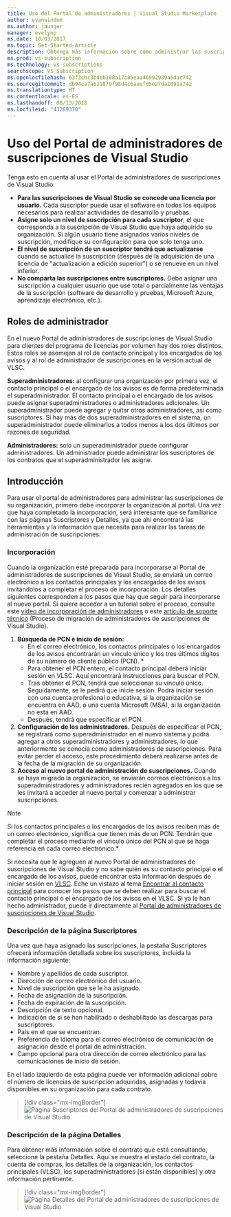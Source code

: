 ```yaml
---
title: Uso del Portal de administradores | Visual Studio Marketplace
author: evanwindom
ms.author: jaunger
manager: evelynp
ms.date: 10/03/2017
ms.topic: Get-Started-Article
description: Obtenga más información sobre cómo administrar las suscripciones de Visual Studio de su organización con el Portal de administradores.
ms.prod: vs-subscription
ms.technology: vs-subscriptions
searchscope: VS Subscription
ms.openlocfilehash: 63f3cbc3b4eb108a17c85eaa46992989a6dac742
ms.sourcegitcommit: db94ca7a621879f98d4c6aeefd5e27da1091a742
ms.translationtype: HT
ms.contentlocale: es-ES
ms.lasthandoff: 08/13/2018
ms.locfileid: "43289370"
---
```

#  <a name="using-the-visual-studio-subscriptions-administrator-portal"></a>Uso del Portal de administradores de suscripciones de Visual Studio

Tenga esto en cuenta al usar el Portal de administradores de suscripciones de Visual Studio:
 
- **Para las suscripciones de Visual Studio se concede una licencia por usuario.** Cada suscriptor puede usar el software en todos los equipos necesarios para realizar actividades de desarrollo y pruebas. 
- **Asigne solo un nivel de suscripción para cada suscriptor**, el que corresponda a la suscripción de Visual Studio que haya adquirido su organización. Si algún usuario tiene asignados varios niveles de suscripción, modifique su configuración para que solo tenga uno. 
- **El nivel de suscripción de un suscriptor tendrá que actualizarse** cuando se actualice la suscripción (después de la adquisición de una licencia de "actualización a edición superior") o se renueve en un nivel inferior. 
- **No comparta las suscripciones entre suscriptores.** Debe asignar una suscripción a cualquier usuario que use total o parcialmente las ventajas de la suscripción (software de desarrollo y pruebas, Microsoft Azure, aprendizaje electrónico, etc.). 

## <a name="administrator-roles"></a>Roles de administrador

En el nuevo Portal de administradores de suscripciones de Visual Studio para clientes del programa de licencias por volumen hay dos roles distintos. Estos roles se asemejan al rol de contacto principal y los encargados de los avisos y al rol de administrador de suscripciones en la versión actual de VLSC. 

**Superadministradores:** al configurar una organización por primera vez, el contacto principal o el encargado de los avisos es de forma predeterminada el superadministrador. El contacto principal o el encargado de los avisos puede asignar superadministradores o administradores adicionales. Un superadministrador puede agregar y quitar otros administradores, así como suscriptores. Si hay más de dos superadministradores en el sistema, un superadministrador puede eliminarlos a todos menos a los dos últimos por razones de seguridad. 

**Administradores:** solo un superadministrador puede configurar administradores. Un administrador puede administrar los suscriptores de los contratos que el superadministrador les asigne. 

## <a name="getting-started"></a>Introducción

Para usar el portal de administradores para administrar las suscripciones de su organización, primero debe incorporar la organización al portal.  Una vez que haya completado la incorporación, será interesante que se familiarice con las páginas Suscriptores y Detalles, ya que ahí encontrará las herramientas y la información que necesita para realizar las tareas de administración de suscripciones.  

### <a name="onboarding"></a>Incorporación

Cuando la organización esté preparada para incorporarse al Portal de administradores de suscripciones de Visual Studio, se enviará un correo electrónico a los contactos principales y los encargados de los avisos invitándolos a completar el proceso de incorporación. Los detalles siguientes corresponden a los pasos que hay que seguir para incorporarse al nuevo portal. Si quiere acceder a un tutorial sobre el proceso, consulte este [vídeo de incorporación de administradores](https://channel9.msdn.com/Series/Visual-Studio-Subscriptions-Administration/Onboarding-your-organization-to-the-new-Visual-Studio-Subscription-Administration-Portal-and-setting) o este [artículo de soporte técnico](https://support.microsoft.com/help/4013931/visual-studio-subscriptions-administrator-migration-process "Visual Studio Subscriptions Administrator Migration Process") (Proceso de migración de administradores de suscripciones de Visual Studio).   
1.  **Búsqueda de PCN e inicio de sesión:**
    - En el correo electrónico, los contactos principales o los encargados de los avisos encontrarán un vínculo único y los tres últimos dígitos de su número de cliente público (PCN). * 
    - Para obtener el PCN entero, el contacto principal deberá iniciar sesión en VLSC. Aquí encontrará instrucciones para buscar el PCN. 
    - Tras obtener el PCN, tendrá que seleccionar su vínculo único. Seguidamente, se le pedirá que inicie sesión. Podrá iniciar sesión con una cuenta profesional o educativa, si la organización se encuentra en AAD, o una cuenta Microsoft (MSA), si la organización no está en AAD. 
    - Después, tendrá que especificar el PCN. 
2.  **Configuración de los administradores.** Después de especificar el PCN, se registrará como superadministrador en el nuevo sistema y podrá agregar a otros superadministradores y administradores, lo que anteriormente se conocía como administradores de suscripciones. Para evitar perder el acceso, este procedimiento deberá realizarse antes de la fecha de la migración de su organización. 
3.  **Acceso al nuevo portal de administración de suscripciones.**  Cuando se haya migrado la organización, se enviarán correos electrónicos a los superadministradores y administradores recién agregados en los que se les invitará a acceder al nuevo portal y comenzar a administrar suscripciones.  

> [!NOTE]
> Si los contactos principales o los encargados de los avisos reciben más de un correo electrónico, significa que tienen más de un PCN. Tendrán que completar el proceso mediante el vínculo único del PCN al que se haga referencia en cada correo electrónico.*

Si necesita que le agreguen al nuevo Portal de administradores de suscripciones de Visual Studio y no sabe quién es su contacto principal o el encargado de los avisos, puede encontrar esta información después de iniciar sesión en [VLSC](https://www.microsoft.com/Licensing/servicecenter/default.aspx). Eche un vistazo al tema [Encontrar al contacto principal](find-primary-contact.md) para conocer los pasos que se deben realizar para buscar el contacto principal o el encargado de los avisos en el VLSC.
Si ya le han hecho administrador, puede ir directamente al [Portal de administradores de suscripciones de Visual Studio](https://manage.visualstudio.com).

### <a name="understanding-the-subscribers-page"></a>Descripción de la página Suscriptores
Una vez que haya asignado las suscripciones, la pestaña Suscriptores ofrecerá información detallada sobre los suscriptores, incluida la información siguiente:
- Nombre y apellidos de cada suscriptor.
- Dirección de correo electrónico del usuario.
- Nivel de suscripción que se le ha asignado.
- Fecha de asignación de la suscripción. 
- Fecha de expiración de la suscripción.
- Descripción de texto opcional.
- Indicación de si se han habilitado o deshabilitado las descargas para suscriptores. 
- País en el que se encuentran.
- Preferencia de idioma para el correo electrónico de comunicación de asignación desde el portal de administración.
- Campo opcional para otra dirección de correo electrónico para las comunicaciones de inicio de sesión. 

En el lado izquierdo de esta página puede ver información adicional sobre el número de licencias de suscripción adquiridas, asignadas y todavía disponibles en su organización para cada contrato.
> [!div class="mx-imgBorder"]
> ![Página Suscriptores del Portal de administradores de suscripciones de Visual Studio](_img/using-admin-portal/subscribers-page.png)

### <a name="understanding-the-details-page"></a>Descripción de la página Detalles
Para obtener más información sobre el contrato que está consultando, seleccione la pestaña Detalles. Aquí se muestra el estado del contrato, la cuenta de compras, los detalles de la organización, los contactos principales (VLSC), los superadministradores (si están disponibles) y otra información pertinente.
> [!div class="mx-imgBorder"]
> ![Página Detalles del Portal de administradores de suscripciones de Visual Studio](_img/using-admin-portal/details-page.png)

